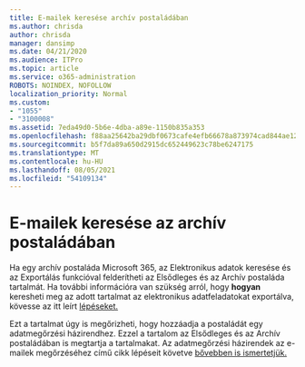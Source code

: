 ```yaml
---
title: E-mailek keresése archív postaládában
ms.author: chrisda
author: chrisda
manager: dansimp
ms.date: 04/21/2020
ms.audience: ITPro
ms.topic: article
ms.service: o365-administration
ROBOTS: NOINDEX, NOFOLLOW
localization_priority: Normal
ms.custom:
- "1055"
- "3100008"
ms.assetid: 7eda49d0-5b6e-4dba-a89e-1150b835a353
ms.openlocfilehash: f88aa25642ba29dbf0673cafe4efb66678a873974cad844ae12fc35287915f33
ms.sourcegitcommit: b5f7da89a650d2915dc652449623c78be6247175
ms.translationtype: MT
ms.contentlocale: hu-HU
ms.lasthandoff: 08/05/2021
ms.locfileid: "54109134"
---
```

# <a name="search-for-email-in-the-archive-mailbox"></a>E-mailek keresése az archív postaládában

Ha egy archív postaláda Microsoft 365,  az Elektronikus adatok keresése és az Exportálás funkcióval felderítheti az Elsődleges és az Archív postaláda tartalmát. Ha további információra van szükség arról, hogy **hogyan** keresheti meg az adott tartalmat az elektronikus adatfeladatokat exportálva, kövesse az itt leírt [lépéseket.](https://docs.microsoft.com/microsoft-365/compliance/export-search-results)
  
Ezt a tartalmat úgy is megőrizheti, hogy hozzáadja a postaládát egy adatmegőrzési házirendhez. Ezzel a tartalom az Elsődleges és az Archív postaládában is megtartja a tartalmakat. Az adatmegőrzési házirendek az e-mailek megőrzéséhez című cikk lépéseit követve [bővebben is ismertetjük.](https://docs.microsoft.com/microsoft-365/compliance/retention-policies)
  